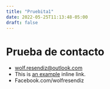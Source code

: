 ```yaml
---
title: "Pruebita1"
date: 2022-05-25T11:13:48-05:00
draft: false
---
```

# Prueba de contacto

- wolf.resendiz@outlook.com
- This is [an example](http://google.com/ "Title") inline link.
- Facebook.com/wolfresendiz
